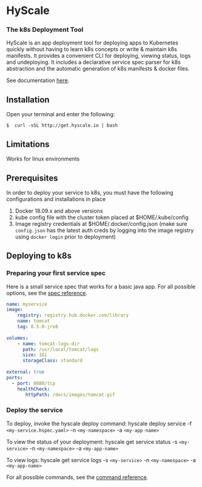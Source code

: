 # HyScale
### The k8s Deployment Tool 

HyScale is an app deployment tool for deploying apps to Kubernetes quickly without having to learn k8s concepts or write & maintain k8s manifests. It provides a convenient CLI for deploying, viewing status, logs and undeploying. It includes a declarative service spec parser for k8s abstraction and the automatic generation of k8s manifests & docker files.

See documentation [here](docs/developer-guide.md).

## Installation

Open your terminal and enter the following:

    $  curl -sSL http://get.hyscale.io | bash

## Limitations
Works for linux environments

## Prerequisites
In order to deploy your service to k8s, you must have the following configurations and installations in place
1. Docker 18.09.x and above versions  
2. kube config file with the cluster token placed at $HOME/.kube/config
3. Image registry credentials at $HOME/.docker/config.json (make sure `config.json` has the latest auth creds by logging into the image registry using `docker login` prior to deployment)

## Deploying to k8s
### Preparing your first service spec

Here is a small service spec that works for a basic java app. For all possible options, see the [spec reference](docs/hyscale-spec-reference.md).

```yaml
name: myservice
image:
    registry: registry.hub.docker.com/library
    name: tomcat
    tag: 8.5.0-jre8
 
volumes:
    - name: tomcat-logs-dir
      path: /usr/local/tomcat/logs
      size: 1Gi
      storageClass: standard
 
external: true
ports:
  - port: 8080/tcp
    healthCheck:
       httpPath: /docs/images/tomcat.gif

```

### Deploy the service

To deploy, invoke the hyscale deploy command:
hyscale deploy service -f `<my-service.hspec.yaml>` -n `<my-namespace>` -a `<my-app-name>`

To view the status of your deployment:
hyscale get service status -s `<my-service>` -n `<my-namespace>` -a `<my-app-name>`

To view logs:
hyscale get service logs -s `<my-service>` -n `<my-namespace>` -a `<my-app-name>`

For all possible commands, see the [command reference](docs/hyscale-commands-reference.md).

